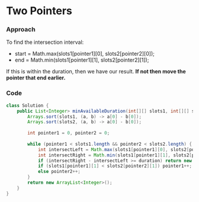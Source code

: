 # Two Pointers

### Approach

To find the intersection interval:

* start = Math.max(slots1\[pointer1]\[0], slots2\[pointer2]\[0]);
* end = Math.min(slots1\[pointer1]\[1], slots2\[pointer2]\[1]);

If this is within the duration, then we have our result. **If not then move the pointer that end earlier.**

### Code

```java
class Solution {
    public List<Integer> minAvailableDuration(int[][] slots1, int[][] slots2, int duration) {
        Arrays.sort(slots1, (a, b) -> a[0] - b[0]);
        Arrays.sort(slots2, (a, b) -> a[0] - b[0]);
        
        int pointer1 = 0, pointer2 = 0;
        
        while (pointer1 < slots1.length && pointer2 < slots2.length) {
            int intersectLeft = Math.max(slots1[pointer1][0], slots2[pointer2][0]);
            int intersectRight = Math.min(slots1[pointer1][1], slots2[pointer2][1]);
            if (intersectRight - intersectLeft >= duration) return new ArrayList<Integer>(Arrays.asList(intersectLeft, intersectLeft + duration));
            if (slots1[pointer1][1] < slots2[pointer2][1]) pointer1++;
            else pointer2++;
        }
        return new ArrayList<Integer>();
    }
}
```
